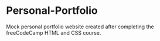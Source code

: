 # Personal-Portfolio
Mock personal portfolio website created after completing the freeCodeCamp HTML and CSS course.
